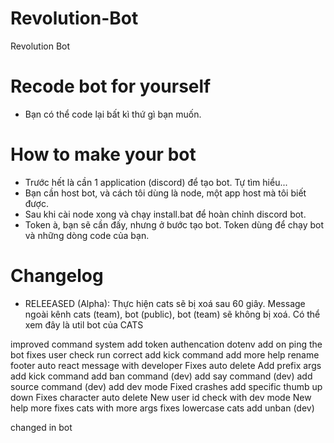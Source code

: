 # Revolution-Bot
Revolution Bot

# Recode bot for yourself
- Bạn có thể code lại bất kì thứ gì bạn muốn.

# How to make your bot
- Trước hết là cần 1 application (discord) để tạo bot. Tự tìm hiểu...
- Bạn cần host bot, và cách tôi dùng là node, một app host mà tôi biết được.
- Sau khi cài node xong và chạy install.bat để hoàn chỉnh discord bot.
- Token à, bạn sẽ cần đấy, nhưng ở bước tạo bot. Token dùng để chạy bot và những dòng code của bạn.

# Changelog
- RELEEASED (Alpha): Thực hiện cats sẽ bị xoá sau 60 giây. Message ngoài kênh cats (team), bot (public), bot (team) sẽ không bị xoá.
Có thể xem đây là util bot của CATS

improved command system
add token authencation dotenv
add on ping the bot
fixes user check run correct
add kick command
add more help
rename footer
auto react message with developer
Fixes auto delete
Add prefix args
add kick command
add ban command (dev)
add say command (dev)
add source command (dev)
add dev mode
Fixed crashes
add specific thumb up down
Fixes character auto delete
New user id check with dev mode
New help more
fixes cats with more args
fixes lowercase cats
add unban (dev)

changed in bot
